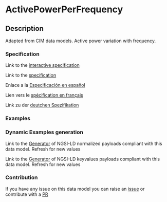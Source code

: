 # ActivePowerPerFrequency

## Description 

Adapted from CIM data models. Active power variation with frequency.
### Specification

Link to the [interactive specification](https://swagger.lab.fiware.org/?url=https://github.com/smart-data-models/dataModel.EnergyCIM/blob/master/ActivePowerPerFrequency/swagger.yaml)

Link to the [specification](https://github.com/smart-data-models/dataModel.EnergyCIM/blob/master/ActivePowerPerFrequency/doc/spec.md)

Enlace a la [Especificación en español](https://github.com/smart-data-models/dataModel.EnergyCIM/blob/master/ActivePowerPerFrequency/doc/spec_ES.md)

Lien vers le [spécification en français](https://github.com/smart-data-models/dataModel.EnergyCIM/blob/master/ActivePowerPerFrequency/doc/spec_FR.md)

Link zu der [deutchen Spezifikation](https://github.com/smart-data-models/dataModel.EnergyCIM/blob/master/ActivePowerPerFrequency/doc/spec_DE.md)
### Examples
### Dynamic Examples generation

Link to the [Generator](https://smartdatamodels.org/extra/ngsi-ld_generator_v0.92.php?schemaUrl=https://raw.githubusercontent.com/smart-data-models/dataModel.EnergyCIM/master/ActivePowerPerFrequency/schema.json&email=info@smartdatamodels.org) of NGSI-LD normalized payloads compliant with this data model. Refresh for new values

Link to the [Generator](https://smartdatamodels.org/extra/ngsi-ld_generator_keyvalues_v0.92.php?schemaUrl=https://raw.githubusercontent.com/smart-data-models/dataModel.EnergyCIM/master/ActivePowerPerFrequency/schema.json&email=info@smartdatamodels.org) of NGSI-LD keyvalues payloads compliant with this data model. Refresh for new values
### Contribution

 If you have any issue on this data model you can raise an [issue](https://github.com/smart-data-models/dataModel.EnergyCIM/issues)  or contribute with a [PR](https://github.com/smart-data-models/dataModel.EnergyCIM/pulls)